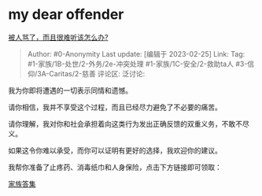 # my dear offender
[被人骂了，而且很难听该怎么办?](https://www.zhihu.com/question/391340889/answer/2910657630)

> Author: #0-Anonymity
> Last update: [编辑于 2023-02-25]
> Link:
> Tag: #1-家族/1B-处世/2-外务/2e-冲突处理 #1-家族/1C-安全/2-救助ta人 #3-信仰/3A-Caritas/2-慈善 
> 评论区:
> 泛讨论:

我为你即将遭遇的一切表示同情和遗憾。

请你相信，我并不享受这个过程，而且已经尽力避免了不必要的痛苦。

请你理解，我对你和社会承担着向这类行为发出正确反馈的双重义务，不敢不尽义。

如果这令你难以承受，而你可以证明有更好的选择，我欢迎你的建议。

我帮你准备了止疼药、消毒纸巾和人身保险，点击下方链接即可领取：

[家族答集](https://zhihu.com/collection/378738313)
